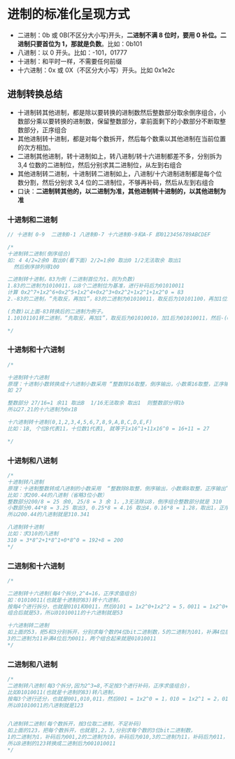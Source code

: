 # 进制的标准化呈现方式

- 二进制：0b 或 0B(不区分大小写)开头，**二进制不满 8 位时，要用 0 补位。二进制只要首位为 1，那就是负数**。比如：0b101
- 八进制：以 0 开头。比如：-101，01777
- 十进制：和平时一样，不需要任何前缀
- 十六进制：0x 或 0X（不区分大小写）开头。比如 0x1e2c

## 进制转换总结

- 十进制转其他进制，都是除以要转换的进制数然后整数部分取余倒序组合，小数部分乘以要转换的进制数，保留整数部分，拿前面剩下的小数部分不断取整数部分，正序组合
- 其他进制转十进制，都是对每个数拆开，然后每个数乘以其他进制在当前位置的次方相加。
- 二进制其他进制，转十进制如上，转八进制/转十六进制都差不多，分别拆为 3,4 位数的二进制位，然后分别求其二进制位，从左到右组合
- 其他进制转二进制，十进制转二进制如上，八进制/十六进制进制都是每个位数分割，然后分别求 3,4 位的二进制位，不够再补码，然后从左到右组合
- 口诀：**二进制转其他的，以二进制为准，其他进制转十进制的，以其他进制为准**

### 十进制和二进制

```js
// 十进制 0-9  二进制0-1 八进制0-7 十六进制0-9和A-F 即0123456789ABCDEF

/*
十进制转二进制(倒序组合)
如: 4 4/2=2余0 取出0(看下面) 2/2=1余0 取出0 1/2无法取余 取出1
  然后倒序排列得100

二进制转十进制，83为例 (二进制首位为1，则为负数)
1.83的二进制为1010011，以8个二进制位为基准，进行补码后为01010011
计算 0x2^7+1x2^6+0x2^5+1x2^4+0x2^3+0x2^2+1x2^1+1x2^0 = 83
2.-83的二进制，“先取反，再加1”，83的二进制为01010011，取反后为10101100，再加1位10101101

(负数)以上面-83转换后的二进制为例子。
1.10101101转二进制，“先取反，再加1”，取反后为01010010，加1后为01010011，然后-(0x2^7+1x2^6+0x2^5+1x2^4+0x2^3+0x2^2+1x2^1+1x2^0) = -83

*/
```

### 十进制和十六进制

```js
/*

十进制转十六进制
原理：十进制小数转换成十六进制小数采用 “整数除16取整，倒序输出，小数乘16取整，正序输出” 法。
如 27

整数部分 27/16=1 余11 取出B  1/16无法取余 取出1  则整数部分得1b
所以27.21的十六进制为0x1B

十六进制转十进制(0,1,2,3,4,5,6,7,8,9,A,B,C,D,E,F)
比如：1B, 个位B代表11，十位数1代表1, 就等于1x16^1+11x16^0 = 16+11 = 27

*/
```

### 十进制和八进制

```js
/*
十进制转八进制
原理：十进制整数转成八进制的小数采用  “整数除8取整，倒序输出，小数乘8取整，正序输出” 法。
比如：求200.44的八进制（省略3位小数）
整数部分200/8 = 25 余0, 25/8 = 3 余 1，,3无法除以8，倒序组合整数部分就是 310
小数部分0.44*8 = 3.25 取出3, 0.25*8 = 4.16 取出4，0.16*8 = 1.28，取出1，正序组合小数部分就是341
所以200.44的八进制就是310.341

八进制转十进制
比如：求310的八进制
310 = 3*8^2+1*8^1+0*8^0 = 192+8 = 200
*/
```

### 二进制和十六进制

```js
/* 

二进制转十六进制(每4个拆分,2^4=16，正序求值组合)
如：01010011(也就是十进制的83)转十六进制，
按每4个进行拆分，也就是0101和0011，然后0101 = 1x2^0+1x2^2 = 5，0011 = 1x2^0+1x2^1 = 3
组合后就是53，所以01010011的十六进制就是53

十六进制转二进制
如上面的53，把5和3分别拆开，分别求每个数的4位bit二进制数，5的二进制为101，补满4位后为0101
3的二进制为11补满4位后为0011，两个组合起来就是01010011
*/
```

### 二进制和八进制

```js
/* 
二进制转八进制(每3个拆分,因为2^3=8,不足按3个进行补码，正序求值组合)，
比如01010011(也就是十进制的83)转八进制，
按每3个进行还分，也就是001,010,011，然后001 = 1x2^0 = 1，010 = 1x2^1 = 2，011 = 1x2^1+1x2^0 =3
所以01010011的八进制就是123


八进制转二进制(每个数拆开，按3位取二进制，不足补码)
如上面的123，把每个数拆开，也就是1,2，3,分别求每个数的3位bit二进制数，
1的二进制为1，补码后为001,2的二进制为10，补码后为010,3的二进制为11，补码后为011，
所以8进制的123转换成二进制后为001010011
*/
```
